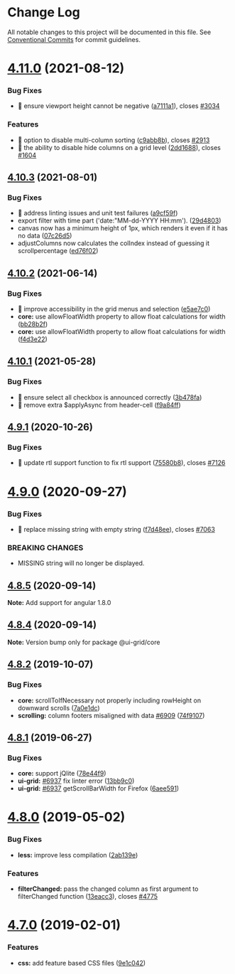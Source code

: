 # Change Log

All notable changes to this project will be documented in this file.
See [Conventional Commits](https://conventionalcommits.org) for commit guidelines.

# [4.11.0](https://github.com/angular-ui/ui-grid/compare/v4.10.3...v4.11.0) (2021-08-12)


### Bug Fixes

* 🐛 ensure viewport height cannot be negative ([a7111a1](https://github.com/angular-ui/ui-grid/commit/a7111a13b4c7d67068522881783925dedbacda88)), closes [#3034](https://github.com/angular-ui/ui-grid/issues/3034)


### Features

* 🎸 option to disable multi-column sorting ([c9abb8b](https://github.com/angular-ui/ui-grid/commit/c9abb8bab2101479b0498848b4a288c1ad7d17f9)), closes [#2913](https://github.com/angular-ui/ui-grid/issues/2913)
* 🎸 the ability to disable hide columns on a grid level ([2dd1688](https://github.com/angular-ui/ui-grid/commit/2dd168859e03583cdc7e6ab671d146e343ae4275)), closes [#1604](https://github.com/angular-ui/ui-grid/issues/1604)





## [4.10.3](https://github.com/angular-ui/ui-grid/compare/v4.10.2...v4.10.3) (2021-08-01)


### Bug Fixes

* 🐛 address linting issues and unit test failures ([a9cf59f](https://github.com/angular-ui/ui-grid/commit/a9cf59f6ff31f065332bdd20b0931dba0b982183))
* export filter with time part ('date:"MM-dd-YYYY HH:mm'). ([29d4803](https://github.com/angular-ui/ui-grid/commit/29d4803d702409bffafc30b33cbbdeda53992776))
* canvas now has a minimum height of 1px, which renders it even if it has no data ([07c26d5](https://github.com/angular-ui/ui-grid/commit/07c26d576fe6e012730fead14c9e9139d606ed13))
* adjustColumns now calculates the colIndex instead of guessing it scrollpercentage ([ed76f02](https://github.com/angular-ui/ui-grid/commit/ed76f02090f3510d555cacdae03f1edad849d27a))




## [4.10.2](https://github.com/angular-ui/ui-grid/compare/v4.10.1...v4.10.2) (2021-06-14)


### Bug Fixes

* 🐛 improve accessibility in the grid menus and selection ([e5ae7c0](https://github.com/angular-ui/ui-grid/commit/e5ae7c085f4ac314dfbd4fab15b24f20730ee5cd))
* **core:** use allowFloatWidth property to allow float calculations for width ([bb28b2f](https://github.com/angular-ui/ui-grid/commit/bb28b2fb523f5e47aa61a80bf70e4aabc49ab1e7))
* **core:** use allowFloatWidth property to allow float calculations for width ([f4d3e22](https://github.com/angular-ui/ui-grid/commit/f4d3e222965d91a7faf0f4886ad6d4906789df9e))





## [4.10.1](https://github.com/angular-ui/ui-grid/compare/v4.10.0...v4.10.1) (2021-05-28)


### Bug Fixes

* 🐛 ensure select all checkbox is announced correctly ([3b478fa](https://github.com/angular-ui/ui-grid/commit/3b478fa22fd6a438bc63331a36b4c0606d0edd36))
* 🐛 remove extra $applyAsync from header-cell ([f9a84ff](https://github.com/angular-ui/ui-grid/commit/f9a84ff8cb314e6823bda53f174157b318b238d7))





## [4.9.1](https://github.com/angular-ui/ui-grid/compare/v4.9.0...v4.9.1) (2020-10-26)


### Bug Fixes

* 🐛 update rtl support function to fix rtl support ([75580b8](https://github.com/angular-ui/ui-grid/commit/75580b88c46a36029b3abb3b57eaccf1928c22ad)), closes [#7126](https://github.com/angular-ui/ui-grid/issues/7126)





# [4.9.0](https://github.com/angular-ui/ui-grid/compare/v4.8.5...v4.9.0) (2020-09-27)


### Bug Fixes

* 🐛 replace missing string with empty string ([f7d48ee](https://github.com/angular-ui/ui-grid/commit/f7d48ee4e28f8a1233d0dc1bf4e10a5446df6e32)), closes [#7063](https://github.com/angular-ui/ui-grid/issues/7063)


### BREAKING CHANGES

* MISSING string will no longer be displayed.





## [4.8.5](https://github.com/angular-ui/ui-grid/compare/v4.8.3...v4.8.5) (2020-09-14)

**Note:** Add support for angular 1.8.0





## [4.8.4](https://github.com/angular-ui/ui-grid/compare/v4.8.3...v4.8.4) (2020-09-14)

**Note:** Version bump only for package @ui-grid/core





## [4.8.2](https://github.com/angular-ui/ui-grid/compare/v4.8.1...v4.8.2) (2019-10-07)


### Bug Fixes

* **core:** scrollToIfNecessary not properly including rowHeight on downward scrolls ([7a0e1dc](https://github.com/angular-ui/ui-grid/commit/7a0e1dc))
* **scrolling:** column footers misaligned with data [#6909](https://github.com/angular-ui/ui-grid/issues/6909) ([74f9107](https://github.com/angular-ui/ui-grid/commit/74f9107))





## [4.8.1](https://github.com/angular-ui/ui-grid/compare/v4.8.0...v4.8.1) (2019-06-27)


### Bug Fixes

* **core:** support jQlite ([78e44f9](https://github.com/angular-ui/ui-grid/commit/78e44f9))
* **ui-grid:** [#6937](https://github.com/angular-ui/ui-grid/issues/6937) fix linter error ([13bb9c0](https://github.com/angular-ui/ui-grid/commit/13bb9c0))
* **ui-grid:** [#6937](https://github.com/angular-ui/ui-grid/issues/6937) getScrollBarWidth for Firefox ([6aee591](https://github.com/angular-ui/ui-grid/commit/6aee591))





# [4.8.0](https://github.com/angular-ui/ui-grid/compare/v4.7.1...v4.8.0) (2019-05-02)


### Bug Fixes

* **less:** improve less compilation ([2ab139e](https://github.com/angular-ui/ui-grid/commit/2ab139e))


### Features

* **filterChanged:** pass the changed column as first argument to filterChanged function ([13eacc3](https://github.com/angular-ui/ui-grid/commit/13eacc3)), closes [#4775](https://github.com/angular-ui/ui-grid/issues/4775)





# [4.7.0](https://github.com/angular-ui/ui-grid/compare/v4.6.6...v4.7.0) (2019-02-01)


### Features

* **css:** add feature based CSS files ([9e1c042](https://github.com/angular-ui/ui-grid/commit/9e1c042))
